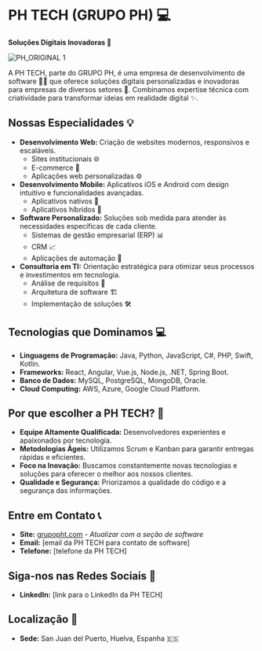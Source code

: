 # PH TECH (GRUPO PH) 💻

**Soluções Digitais Inovadoras 🚀**

![PH_ORIGINAL 1](https://github.com/user-attachments/assets/7b47e535-303d-4386-b872-f64c91395e3d)


A PH TECH, parte do GRUPO PH, é uma empresa de desenvolvimento de software 👨‍💻 que oferece soluções digitais personalizadas e inovadoras para empresas de diversos setores 🏢. Combinamos expertise técnica com criatividade para transformar ideias em realidade digital ✨.

## Nossas Especialidades 💡

* **Desenvolvimento Web:** Criação de websites modernos, responsivos e escaláveis.
    * Sites institucionais 🌐
    * E-commerce 🛒
    * Aplicações web personalizadas ⚙️
* **Desenvolvimento Mobile:**  Aplicativos iOS e Android com design intuitivo e funcionalidades avançadas.
    * Aplicativos nativos 📱
    * Aplicativos híbridos 🔗
* **Software Personalizado:** Soluções sob medida para atender às necessidades específicas de cada cliente.
    * Sistemas de gestão empresarial (ERP) 📊
    * CRM 📈
    * Aplicações de automação 🤖
* **Consultoria em TI:**  Orientação estratégica para otimizar seus processos e investimentos em tecnologia.
    * Análise de requisitos 📝
    * Arquitetura de software 🏗️
    * Implementação de soluções 🛠️

## Tecnologias que Dominamos 💻

* **Linguagens de Programação:** Java, Python, JavaScript, C#, PHP, Swift, Kotlin.
* **Frameworks:** React, Angular, Vue.js, Node.js, .NET, Spring Boot.
* **Banco de Dados:** MySQL, PostgreSQL, MongoDB, Oracle.
* **Cloud Computing:** AWS, Azure, Google Cloud Platform.


## Por que escolher a PH TECH? 🤔

* **Equipe Altamente Qualificada:** Desenvolvedores experientes e apaixonados por tecnologia.
* **Metodologias Ágeis:**  Utilizamos Scrum e Kanban para garantir entregas rápidas e eficientes.
* **Foco na Inovação:** Buscamos constantemente novas tecnologias e soluções para oferecer o melhor aos nossos clientes.
* **Qualidade e Segurança:**  Priorizamos a qualidade do código e a segurança das informações.


## Entre em Contato 📞

* **Site:** [grupopht.com](https://grupopht.com/) -  *Atualizar com a seção de software*
* **Email:** [email da PH TECH para contato de software]
* **Telefone:** [telefone da PH TECH]


##  Siga-nos nas Redes Sociais 📱

* **LinkedIn:** [link para o LinkedIn da PH TECH]


## Localização 📍

* **Sede:** San Juan del Puerto, Huelva, Espanha 🇪🇸
